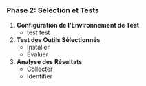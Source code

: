 ### **Phase 2: Sélection et Tests**

1. **Configuration de l'Environnement de Test**
    - test
    test
2. **Test des Outils Sélectionnés**
    - Installer
    - Évaluer
3. **Analyse des Résultats**
    - Collecter
    - Identifier
    